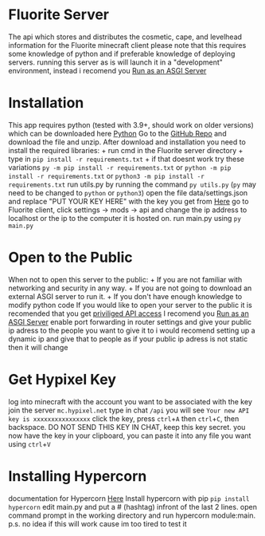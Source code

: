 # Fluorite Server
The api which stores and distributes the cosmetic, cape, and levelhead information for the Fluorite minecraft client
please note that this requires some knowledge of python and if preferable knowledge of deploying servers.
running this server as is will launch it in a "development" environment, instead i recomend you [Run as an ASGI Server](#Installing-Hypercorn)

# Installation
This app requires python (tested with 3.9+, should work on older versions) which can be downloaded here [Python](https://www.python.org/downloads/)
Go to the [GitHub Repo](https://github.com/Lach993/Fluorite-Server) and download the file and unzip.
After download and installation you need to install the required libraries:
    + run cmd in the Fluorite server directory
    + type in `pip install -r requirements.txt`
    + if that doesnt work try these variations `py -m pip install -r requirements.txt` or `python -m pip install -r requirements.txt` or `python3 -m pip install -r requirements.txt`
run utils.py by running the command `py utils.py` (`py` may need to be changed to `python` or `python3`)
open the file data/settings.json and replace "PUT YOUR KEY HERE" with the key you get from [Here](#Get-Hypixel-Key)
go to Fluorite client, click settings -> mods -> api and change the ip address to localhost or the ip to the computer it is hosted on.
run main.py using `py main.py`


# Open to the Public
When not to open this server to the public:
    + If you are not familiar with networking and security in any way. 
    + If you are not going to download an external ASGI server to run it.
    + If you don't have enough knowledge to modify python code 
If you would like to open your server to the public it is recomended that you get [priviliged API access](https://api.hypixel.net/#section/Introduction/Limits)
I recomend you [Run as an ASGI Server](#Installing-Hypercorn)
enable port forwarding in router settings and give your public ip adress to the people you want to give it to
i would recomend setting up a dynamic ip and give that to people as if your public ip adress is not static then it will change


# Get Hypixel Key
log into minecraft with the account you want to be associated with the key
join the server `mc.hypixel.net`
type in chat `/api`
you will see `Your new API key is xxxxxxxxxxxxxxxx`
click the key, press `ctrl`+`A` then `ctrl`+`C`, then backspace. DO NOT SEND THIS KEY IN CHAT, keep this key secret.
you now have the key in your clipboard, you can paste it into any file you want using `ctrl`+`V`

# Installing Hypercorn
documentation for Hypercorn [Here](https://gitlab.com/pgjones/hypercorn)
Install hypercorn with pip `pip install hypercorn`
edit main.py and put a # (hashtag) infront of the last 2 lines.
open command prompt in the working directory and run hypercorn module:main. 
p.s. no idea if this will work cause im too tired to test it
